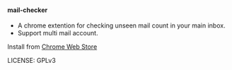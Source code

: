 #### mail-checker

* A chrome extention for checking unseen mail count in your main inbox.
* Support multi mail account.

Install from [Chrome Web Store][cws]

LICENSE: GPLv3

[cws]: https://chrome.google.com/webstore/detail/mail-checker/kdpenmeldohpgfihheagknnofjhpbkji 

